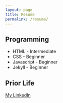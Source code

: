 ```yaml
---
layout: page
title: Resume
permalink: /resume/
---
```


## Programming

*  HTML - Intermediate
*  CSS - Beginner
*  Javascript - Beginner
*  Jekyll - Beginner


## Prior Life

<a href="http://www.linkedin.com/pub/leon-peck/4/969/a1/" target="_blank">My LinkedIn</a> 
